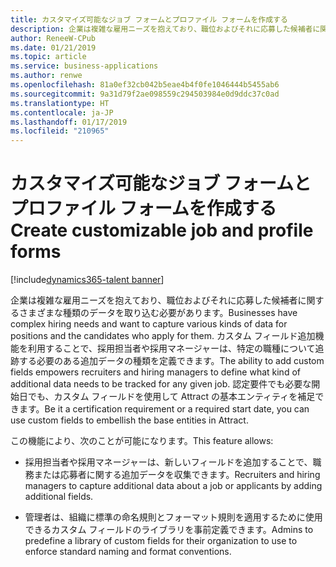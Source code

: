 ```yaml
---
title: カスタマイズ可能なジョブ フォームとプロファイル フォームを作成する
description: 企業は複雑な雇用ニーズを抱えており、職位およびそれに応募した候補者に関するさまざまな種類のデータを取り込む必要があります。
author: ReneeW-CPub
ms.date: 01/21/2019
ms.topic: article
ms.service: business-applications
ms.author: renwe
ms.openlocfilehash: 81a0ef32cb042b5eae4b4f0fe1046444b5455ab6
ms.sourcegitcommit: 9a31d79f2ae098559c294503984e0d9ddc37c0ad
ms.translationtype: HT
ms.contentlocale: ja-JP
ms.lasthandoff: 01/17/2019
ms.locfileid: "210965"
---
```

#  <a name="create-customizable-job-and-profile-forms"></a><span data-ttu-id="46dac-103">カスタマイズ可能なジョブ フォームとプロファイル フォームを作成する</span><span class="sxs-lookup"><span data-stu-id="46dac-103">Create customizable job and profile forms</span></span> 
[!include[dynamics365-talent banner](../../includes/dynamics365-talent.md)]





<span data-ttu-id="46dac-104">企業は複雑な雇用ニーズを抱えており、職位およびそれに応募した候補者に関するさまざまな種類のデータを取り込む必要があります。</span><span class="sxs-lookup"><span data-stu-id="46dac-104">Businesses have complex hiring needs and want to capture various kinds of data for positions and the candidates who apply for them.</span></span> <span data-ttu-id="46dac-105">カスタム フィールド追加機能を利用することで、採用担当者や採用マネージャーは、特定の職種について追跡する必要のある追加データの種類を定義できます。</span><span class="sxs-lookup"><span data-stu-id="46dac-105">The ability to add custom fields empowers recruiters and hiring managers to define what kind of additional data needs to be tracked for any given job.</span></span> <span data-ttu-id="46dac-106">認定要件でも必要な開始日でも、カスタム フィールドを使用して Attract の基本エンティティを補足できます。</span><span class="sxs-lookup"><span data-stu-id="46dac-106">Be it a certification requirement or a required start date, you can use custom fields to embellish the base entities in Attract.</span></span>

<span data-ttu-id="46dac-107">この機能により、次のことが可能になります。</span><span class="sxs-lookup"><span data-stu-id="46dac-107">This feature allows:</span></span>

-   <span data-ttu-id="46dac-108">採用担当者や採用マネージャーは、新しいフィールドを追加することで、職務または応募者に関する追加データを収集できます。</span><span class="sxs-lookup"><span data-stu-id="46dac-108">Recruiters and hiring managers to capture additional data about a job or applicants by adding additional fields.</span></span>

-   <span data-ttu-id="46dac-109">管理者は、組織に標準の命名規則とフォーマット規則を適用するために使用できるカスタム フィールドのライブラリを事前定義できます。</span><span class="sxs-lookup"><span data-stu-id="46dac-109">Admins to predefine a library of custom fields for their organization to use to enforce standard naming and format conventions.</span></span>
